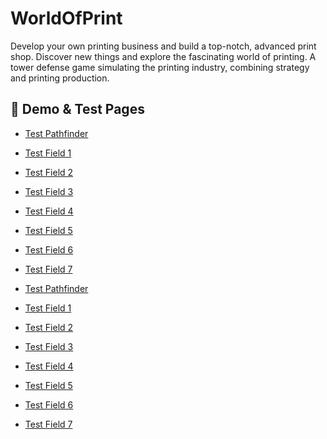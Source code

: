# WorldOfPrint
Develop your own printing business and build a top-notch, advanced print shop. Discover new things and explore the fascinating world of printing. A tower defense game simulating the printing industry, combining strategy and printing production.

## 🔗 Demo & Test Pages

- [Test Pathfinder](https://sunpole.github.io/WorldOfPrint/test-pathfinder.html)


- [Test Field 1](https://sunpole.github.io/WorldOfPrint/test-field.html)
- [Test Field 2](https://sunpole.github.io/WorldOfPrint/test-field2.html)
- [Test Field 3](https://sunpole.github.io/WorldOfPrint/test-field3.html)
- [Test Field 4](https://sunpole.github.io/WorldOfPrint/test-field4.html)
- [Test Field 5](https://sunpole.github.io/WorldOfPrint/test-field5.html)
- [Test Field 6](https://sunpole.github.io/WorldOfPrint/test-field6.html)


- [Test Field 7](https://sunpole.github.io/WorldOfPrint/test-field7.html)


- <a href="https://sunpole.github.io/WorldOfPrint/test-pathfinder.html" target="_blank">Test Pathfinder</a>

- <a href="https://sunpole.github.io/WorldOfPrint/test-field.html" target="_blank">Test Field 1</a>  
- <a href="https://sunpole.github.io/WorldOfPrint/test-field2.html" target="_blank">Test Field 2</a>  
- <a href="https://sunpole.github.io/WorldOfPrint/test-field3.html" target="_blank">Test Field 3</a>  
- <a href="https://sunpole.github.io/WorldOfPrint/test-field4.html" target="_blank">Test Field 4</a>  
- <a href="https://sunpole.github.io/WorldOfPrint/test-field5.html" target="_blank">Test Field 5</a>  
- <a href="https://sunpole.github.io/WorldOfPrint/test-field6.html" target="_blank">Test Field 6</a>

- <a href="https://sunpole.github.io/WorldOfPrint/test-field7.html" target="_blank">Test Field 7</a>
